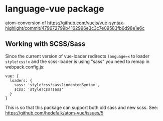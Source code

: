 # language-vue package

atom-conversion of https://github.com/vuejs/vue-syntax-highlight/commit/479672799b4162996e3c3c7e09583fb6d98e1e6c


## Working with SCSS/Sass

Since the current version of vue-loader redirects `language=x` to loader `style!css!x` and the scss-loader is using "sass" you need to remap in webpack.config.js:

```
vue: {
  loaders: {
    sass: 'style!css!sass?indentedSyntax',
    scss: 'style!css!sass'
  }
}
```

This is so that this package can support both old sass and new scss. See: https://github.com/hedefalk/atom-vue/issues/5
